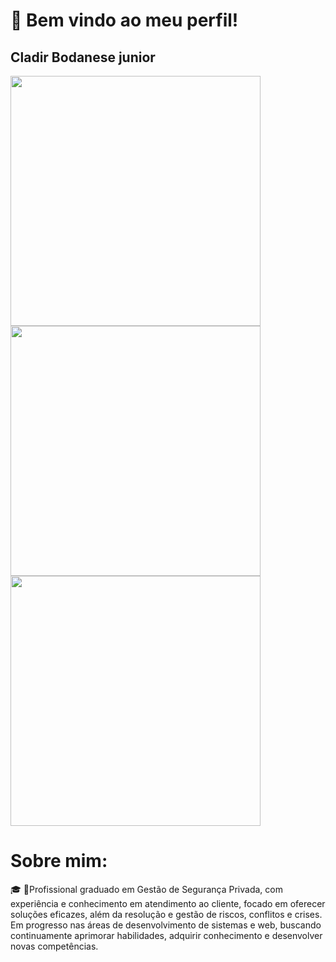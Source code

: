 # 👋 Bem vindo ao meu perfil!
## Cladir Bodanese junior

<img src= "https://camo.githubusercontent.com/6b282daff2456ae98223bcf5aca826431d66004a5b57cad580393777c993371b/68747470733a2f2f6769746875622d726561646d652d73746174732e76657263656c2e6170702f6170693f757365726e616d653d436c6164697242267468656d653d616c676f6c69612673686f775f69636f6e733d7472756526686964655f626f726465723d66616c736526636f756e745f707269766174653d74727565" width= "400"  />
<img src= "https://camo.githubusercontent.com/7688e66565df07ee789b64af5716eb37f26aee9438c1698b34a7b7768f790128/68747470733a2f2f6769746875622d726561646d652d73747265616b2d73746174732e6865726f6b756170702e636f6d2f3f757365723d436c6164697242267468656d653d616c676f6c696126686964655f626f726465723d66616c7365" width= "400"  />
<img src= "https://camo.githubusercontent.com/d15ca934bb82bef8b259cf43012ae3365216eee15e9cc0900ca0b1da645b79ee/68747470733a2f2f6769746875622d726561646d652d73746174732e76657263656c2e6170702f6170692f746f702d6c616e67732f3f757365726e616d653d436c6164697242267468656d653d616c676f6c69612673686f775f69636f6e733d7472756526686964655f626f726465723d66616c7365266c61796f75743d636f6d70616374" width= "400" />

# Sobre mim:
🎓 💼Profissional graduado em Gestão de Segurança Privada, com experiência e conhecimento em atendimento ao cliente, focado em oferecer soluções eficazes, além da resolução e gestão de riscos, conflitos e crises. Em progresso nas áreas de desenvolvimento de sistemas e web, buscando continuamente aprimorar habilidades, adquirir conhecimento e desenvolver novas competências.
